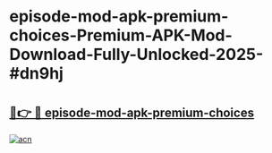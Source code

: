 # episode-mod-apk-premium-choices-Premium-APK-Mod-Download-Fully-Unlocked-2025-#dn9hj

# <h2><a href="https://bedroomkl.my?title=episode-mod-apk-premium-choices&ref=1AP">🔗👉 🔴 episode-mod-apk-premium-choices</a></h2>

[![acn](https://github.com/user-attachments/assets/0f9c940e-d8b0-45ae-aac7-cd30a18b3e1c)](https://bedroomkl.my?title=episode-mod-apk-premium-choices&ref=1AP)

